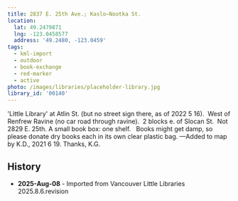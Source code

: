 ```yaml
---
title: 2837 E. 25th Ave.; Kaslo—Nootka St.
location:
  lat: 49.2479871
  lng: -123.0458577
  address: '49.2480, -123.0459'
tags:
  - kml-import
  - outdoor
  - book-exchange
  - red-marker
  - active
photo: /images/libraries/placeholder-library.jpg
library_id: '00140'
---
```

'Little Library' at Atlin St. (but no street sign there, as of 2022 5 16).  West of Renfrew Ravine (no car road through ravine).  
2 blocks e. of Slocan St.  Not 2829 E. 25th.
A small book box: one shelf.  
Books might get damp, so please donate dry books each in its own clear plastic bag.
—Added to map by K.D., 2021 6 19. Thanks, K.G.

## History
- **2025-Aug-08** - Imported from Vancouver Little Libraries 2025.8.6.revision
